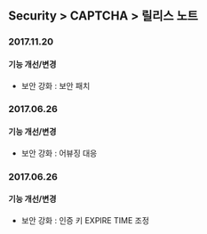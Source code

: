 ## Security > CAPTCHA > 릴리스 노트
### 2017.11.20

#### 기능 개선/변경
- 보안 강화 : 보안 패치

### 2017.06.26

#### 기능 개선/변경
- 보안 강화 : 어뷰징 대응

### 2017.06.26

#### 기능 개선/변경
- 보안 강화 : 인증 키 EXPIRE TIME 조정